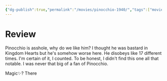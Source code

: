 ```yaml
---
{"dg-publish":true,"permalink":"/movies/pinocchio-1940/","tags":["movies"],"created":"2024-05-30","updated":"2025-03-13"}
---
```



# Review

Pinocchio is asshole, why do we like him? I thought he was bastard in Kingdom Hearts but he's somehow worse here. He disobeys like 17 different times. I'm certain of it, I counted. To be honest, I didn't find this one all that notable. I was never that big of a fan of Pinocchio.

Magic✨? There
